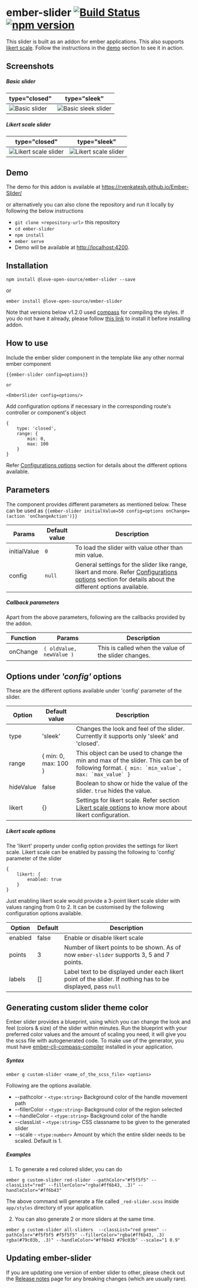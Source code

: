 # ember-slider [![Build Status](https://travis-ci.org/RVenkatesh/Ember-Slider.svg?branch=master)](https://travis-ci.org/RVenkatesh/Ember-Slider) [![npm version](https://badge.fury.io/js/%40love-open-source%2Fember-slider.svg)](https://badge.fury.io/js/%40love-open-source%2Fember-slider)

This slider is built as an addon for ember applications. This also supports [likert scale](https://en.wikipedia.org/wiki/Likert_scale). Follow the instructions in the [demo](https://github.com/RVenkatesh/Ember-slider#demo) section to see it in action.

## Screenshots
##### Basic slider

| type="closed" | type="sleek" |
| --- | --- |
| ![Basic slider](https://rvenkatesh.github.io/Ember-Slider/screenshots/slider.png) | ![Basic sleek slider](https://rvenkatesh.github.io/Ember-Slider/screenshots/slider-sleek.png) |

##### Likert scale slider

| type="closed" | type="sleek" |
| --- | --- |
| ![Likert scale slider](https://rvenkatesh.github.io/Ember-Slider/screenshots/likert-slider.png) | ![Likert scale slider](https://rvenkatesh.github.io/Ember-Slider/screenshots/likert-slider-sleek.png) |

## Demo

The demo for this addon is available at https://rvenkatesh.github.io/Ember-Slider/

or alternatively you can also clone the repository and run it locally by following the below instructions

* `git clone <repository-url>` this repository
* `cd ember-slider`
* `npm install`
* `ember serve`
* Demo will be available at [http://localhost:4200](http://localhost:4200).

## Installation
```
npm install @love-open-source/ember-slider --save
```
or
```
ember install @love-open-source/ember-slider
```
Note that versions below v1.2.0 used [compass](http://compass-style.org/) for compiling the styles. If you do not have it already, please follow [this link](http://compass-style.org/install/) to install it before installing addon.
## How to use
Include the ember slider component in the template like any other normal ember component
```
{{ember-slider config=options}}

or 

<EmberSlider config=options/>
```
Add configuration options if necessary in the corresponding route's controller or component's object
```
{
    type: 'closed',
    range: {
        min: 0,
        max: 100
    }
}
```
Refer [Configurations options](https://github.com/RVenkatesh/Ember-slider#configuration-options) section for details about the different options available.

## Parameters

The component provides different parameters as mentioned below. These can be used as ```{{ember-slider initialValue=50 config=options onChange=(action 'onChangeAction')}}```

| Params | Default value | Description |
| --- | --- | --- |
| initialValue | ```0``` | To load the slider with value other than min value. |
| config | ```null``` | General settings for the slider like range, likert and more. Refer [Configurations options](https://github.com/RVenkatesh/Ember-slider#configuration-options) section for details about the different options available. |

##### Callback parameters

Apart from the above parameters, following are the callbacks provided by the addon.

| Function | Params | Description |
| --- | --- | --- |
| onChange | ```( oldValue, newValue )``` | This is called when the value of the slider changes. |

## Options under _'config'_ options

These are the different options available under 'config' parameter of the slider.

| Option | Default value | Description |
| --- | --- | --- |
| type | 'sleek' | Changes the look and feel of the slider. Currently it supports only 'sleek' and 'closed'. |
| range | { min: 0, max: 100 } | This object can be used to change the min and max of the slider. This can be of following format. ```{ min: `min_value`, max: `max_value` }``` |
| hideValue | false | Boolean to show or hide the value of the slider. ```true``` hides the value. |
| likert | {} | Settings for likert scale. Refer section [Likert scale options](https://github.com/RVenkatesh/Ember-Slider#likert-scale-options) to know more about likert configuration. |

##### Likert scale options

The 'likert' property under config option provides the settings for likert scale. Likert scale can be enabled by passing the following to 'config' parameter of the slider 
```
{
    likert: {
        enabled: true
    }
}
```

Just enabling likert scale would provide a 3-point likert scale slider with values ranging from 0 to 2. It can be customised by the following configuration options available.

| Option | Default | Description |
| --- | --- | --- |
| enabled | false | Enable or disable likert scale |
| points | 3 | Number of likert points to be shown. As of now ```ember-slider``` supports 3, 5 and 7 points. |
| labels | [] | Label text to be displayed under each likert point of the slider. If nothing has to be displayed, pass ```null``` |

## Generating custom slider theme color

Ember slider provides a blueprint, using which you can change the look and feel (colors & size) of the slider within minutes. Run the blueprint with your preferred color values and the amount of scaling you need, it will give you the scss file with autogenerated code. To make use of the generator, you must have [ember-cli-compass-compiler](https://github.com/quaertym/ember-cli-compass-compiler) installed in your application.

##### Syntax
```
ember g custom-slider <name_of_the_scss_file> <options>
```
Following are the options available.
- --pathcolor - `<type:string>` Background color of the handle movement path
- --fillerColor - `<type:string>` Background color of the region selected
- --handleColor - `<type:string>` Background color of the handle
- --classList - `<type:string>` CSS classname to be given to the generated slider
- --scale - `<type:number>` Amount by which the entire slider needs to be scaled. Default is 1.

##### Examples
1. To generate a red colored slider, you can do
```
ember g custom-slider red-slider --pathColor="#f5f5f5" --classList="red" --fillerColor="rgba(#ff6b43, .3)" --handleColor="#ff6b43"
```
The above command will generate a file called `_red-slider.scss` inside `app/styles` directory of your application.

2. You can also generate 2 or more sliders at the same time.

```
ember g custom-slider all-sliders  --classList="red green" --pathColor="#f5f5f5 #f5f5f5" --fillerColor="rgba(#ff6b43, .3) rgba(#79c03b, .3)" --handleColor="#ff6b43 #79c03b" --scale="1 0.9"
```

## Updating ember-slider
If you are updating one version of ember slider to other, please check out the [Release notes](https://github.com/RVenkatesh/Ember-Slider/wiki/Release-notes) page for any breaking changes (which are usually rare). 
